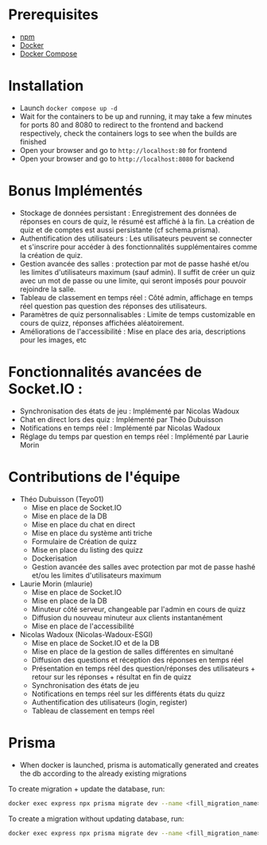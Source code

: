 # Prerequisites
- [npm](https://www.npmjs.com/)
- [Docker](https://www.docker.com/)
- [Docker Compose](https://docs.docker.com/compose/)

# Installation
- Launch `docker compose up -d`
- Wait for the containers to be up and running, it may take a few minutes for ports 80 and 8080 to redirect to the frontend and backend respectively, check the containers logs to see when the builds are finished
- Open your browser and go to `http://localhost:80` for frontend
- Open your browser and go to `http://localhost:8080` for backend

# Bonus Implémentés
- Stockage de données persistant : Enregistrement des données de réponses en cours de quiz, le résumé est affiché à la fin. La création de quiz et de comptes est aussi persistante (cf schema.prisma).
- Authentification des utilisateurs : Les utilisateurs peuvent se connecter et s'inscrire pour accéder à des fonctionnalités supplémentaires comme la création de quiz.
- Gestion avancée des salles : protection par mot de passe hashé et/ou les limites d'utilisateurs maximum (sauf admin). Il suffit de créer un quiz avec un mot de passe ou une limite, qui seront imposés pour pouvoir rejoindre la salle.
- Tableau de classement en temps réel : Côté admin, affichage en temps réel question pas question des réponses des utilisateurs.
- Paramètres de quiz personnalisables : Limite de temps customizable en cours de quizz, réponses affichées aléatoirement.
- Améliorations de l'accessibilité : Mise en place des aria, descriptions pour les images, etc

# Fonctionnalités avancées de Socket.IO :
- Synchronisation des états de jeu : Implémenté par Nicolas Wadoux
- Chat en direct lors des quiz : Implémenté par Théo Dubuisson
- Notifications en temps réel : Implémenté par Nicolas Wadoux
- Réglage du temps par question en temps réel : Implémenté par Laurie Morin

# Contributions de l'équipe
- Théo Dubuisson (Teyo01)
    - Mise en place de Socket.IO
    - Mise en place de la DB
    - Mise en place du chat en direct
    - Mise en place du système anti triche
    - Formulaire de Création de quizz
    - Mise en place du listing des quizz
    - Dockerisation
    - Gestion avancée des salles avec protection par mot de passe hashé et/ou les limites d'utilisateurs maximum
- Laurie Morin (mlaurie)
    - Mise en place de Socket.IO
    - Mise en place de la DB
    - Minuteur côté serveur, changeable par l'admin en cours de quizz
    - Diffusion du nouveau minuteur aux clients instantanément
    - Mise en place de l'accessibilité
- Nicolas Wadoux (Nicolas-Wadoux-ESGI)
    - Mise en place de Socket.IO et de la DB
    - Mise en place de la gestion de salles différentes en simultané
    - Diffusion des questions et réception des réponses en temps réel
    - Présentation en temps réel des question/réponses des utilisateurs + retour sur les réponses + résultat en fin de quizz
    - Synchronisation des états de jeu
    - Notifications en temps réel sur les différents états du quizz
    - Authentification des utilisateurs (login, register)
    - Tableau de classement en temps réel

# Prisma
- When docker is launched, prisma is automatically generated and creates the db according to the already existing migrations


To create migration + update the database, run:
```bash
docker exec express npx prisma migrate dev --name <fill_migration_name>
```

To create a migration without updating database, run:
```bash
docker exec express npx prisma migrate dev --name <fill_migration_name> --create-only
```
